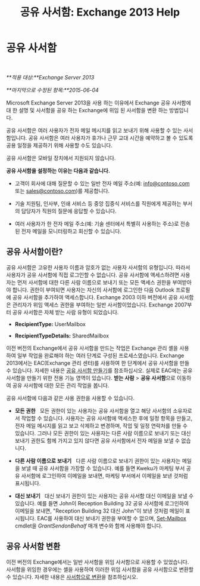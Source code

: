 ﻿---
title: '공유 사서함: Exchange 2013 Help'
TOCTitle: 공유 사서함
ms:assetid: 1d71c01b-e261-408e-a633-1d1c9d00032a
ms:mtpsurl: https://technet.microsoft.com/ko-kr/library/JJ150498(v=EXCHG.150)
ms:contentKeyID: 50482604
ms.date: 05/22/2018
mtps_version: v=EXCHG.150
ms.translationtype: MT
---

# 공유 사서함

 

_**적용 대상:**Exchange Server 2013_

_**마지막으로 수정된 항목:**2015-06-04_

Microsoft Exchange Server 2013을 사용 하는 이유에서 Exchange 공유 사서함에 대 한 설명 및 사서함을 공유 하는 Exchange에 위임 된 사서함을 변환 하는 방법입니다.

공유 사서함은 여러 사용자가 전자 메일 메시지를 읽고 보내기 위해 사용할 수 있는 사서함입니다. 공유 사서함은 여러 사용자가 휴가나 근무 교대 시간을 예약하고 볼 수 있도록 공용 일정을 제공하기 위해 사용할 수도 있습니다.

공유 사서함은 모바일 장치에서 지원되지 않습니다.

**공유 사서함을 설정하는 이유는 다음과 같습니다.**

  - 고객이 회사에 대해 질문할 수 있는 일반 전자 메일 주소(예: info@contoso.com 또는 sales@contoso.com)를 제공합니다.

  - 기술 지원팀, 인사부, 인쇄 서비스 등 중앙 집중식 서비스를 직원에게 제공하는 부서의 담당자가 직원의 질문에 응답할 수 있습니다.

  - 여러 사용자가 한 전자 메일 주소(예: 기술 센터에서 특별히 사용하는 주소)로 전송된 전자 메일을 모니터링하고 회신할 수 있습니다.

## 공유 사서함이란?

공유 사서함은 고유한 사용자 이름과 암호가 없는 사용자 사서함의 유형입니다. 따라서 사용자가 공유 사서함에 직접 로그인할 수 없습니다. 공유 사서함에 액세스하려면 사용자는 먼저 사서함에 대한 다른 사람 이름으로 보내기 또는 모든 액세스 권한을 부여받아야 합니다. 권한이 부여되면 사용자는 자신의 사서함에 로그인한 다음 Outlook 프로필에 공유 사서함을 추가하여 액세스합니다. Exchange 2003 이하 버전에서 공유 사서함은 관리자가 위임 액세스 권한을 부여하는 일반 사서함이었습니다. Exchange 2007부터 공유 사서함은 자체 받는 사람 유형이 되었습니다.

  - **RecipientType:** UserMailbox

  - **RecipientTypeDetails:** SharedMailbox

이전 버전의 Exchange에서 공유 사서함을 만드는 작업은 Exchange 관리 셸을 사용하여 일부 작업을 완료해야 하는 여러 단계로 구성된 프로세스였습니다. Exchange 2013에서는 EAC(Exchange 관리 센터)를 사용하여 한 단계에서 공유 사서함을 만들 수 있습니다. 자세한 내용은 [공유 사서함 만들기](create-a-shared-mailbox-exchange-2013-help.md)를 참조하십시오. 실제로 EAC에는 공유 사서함을 만들기 위한 전용 기능 영역이 있습니다. **받는 사람** \> **공유 사서함**으로 이동하여 공유 사서함에 대한 모든 관리 작업을 봅니다.

공유 사서함에 다음과 같은 사용 권한을 사용할 수 있습니다.

  - **모든 권한**   모든 권한이 있는 사용자는 공유 사서함을 열고 해당 사서함의 소유자로서 작업할 수 있습니다. 사용자는 공유 사서함에 액세스한 후에 일정 항목을 만들고, 전자 메일 메시지를 읽고 보고 삭제하고 변경하며, 작업 및 일정 연락처를 만들 수 있습니다. 그러나 모든 권한이 있는 사용자는 다른 사람 이름으로 보내기 또는 대신 보내기 권한도 함께 가지고 있지 않다면 공유 사서함에서 전자 메일을 보낼 수 없습니다.

  - **다른 사람 이름으로 보내기**   다른 사람 이름으로 보내기 권한이 있는 사용자는 메일을 보낼 때 공유 사서함을 가장할 수 있습니다. 예를 들면 Kweku가 마케팅 부서 공유 사서함에 로그인하여 이메일을 보내면, 마케팅 부서에서 이메일을 보낸 것처럼 표시됩니다.

  - **대신 보내기**   대신 보내기 권한이 있는 사용자는 공유 사서함 대신 이메일을 보낼 수 있습니다. 예를 들면 John이 Reception Building 32 공유 사서함에 로그인하여 이메일을 보내면, "Reception Building 32 대신 John"이 보낸 것처럼 메일이 표시됩니다. EAC를 사용하여 대신 보내기 권한을 부여할 수 없으며, [Set-Mailbox](https://technet.microsoft.com/ko-kr/library/bb123981\(v=exchg.150\)) cmdlet을 *GrantSendonBehalf* 매개 변수와 함께 사용해야 합니다.

## 공유 사서함 변환

이전 버전의 Exchange에서는 일반 사서함을 위임 사서함으로 사용할 수 있었습니다. 사서함을 위임한 경우에는 셸을 사용하여 이러한 위임 사서함을 공유 사서함으로 변환할 수 있습니다. 자세한 내용은 [사서함으로 변환](convert-a-mailbox-exchange-2013-help.md)을 참조하십시오.

